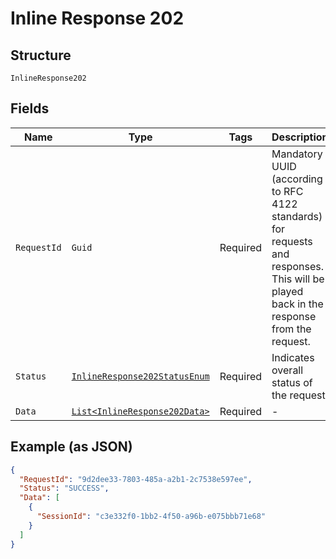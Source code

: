 
# Inline Response 202

## Structure

`InlineResponse202`

## Fields

| Name | Type | Tags | Description |
|  --- | --- | --- | --- |
| `RequestId` | `Guid` | Required | Mandatory UUID (according to RFC 4122 standards) for requests and responses. This will be played back in the response from the request. |
| `Status` | [`InlineResponse202StatusEnum`](../../doc/models/inline-response-202-status-enum.md) | Required | Indicates overall status of the request |
| `Data` | [`List<InlineResponse202Data>`](../../doc/models/inline-response-202-data.md) | Required | - |

## Example (as JSON)

```json
{
  "RequestId": "9d2dee33-7803-485a-a2b1-2c7538e597ee",
  "Status": "SUCCESS",
  "Data": [
    {
      "SessionId": "c3e332f0-1bb2-4f50-a96b-e075bbb71e68"
    }
  ]
}
```

